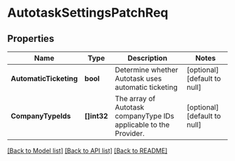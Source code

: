 # AutotaskSettingsPatchReq

## Properties
Name | Type | Description | Notes
------------ | ------------- | ------------- | -------------
**AutomaticTicketing** | **bool** | Determine whether Autotask uses automatic ticketing | [optional] [default to null]
**CompanyTypeIds** | **[]int32** | The array of Autotask companyType IDs applicable to the Provider. | [optional] [default to null]

[[Back to Model list]](../README.md#documentation-for-models) [[Back to API list]](../README.md#documentation-for-api-endpoints) [[Back to README]](../README.md)


